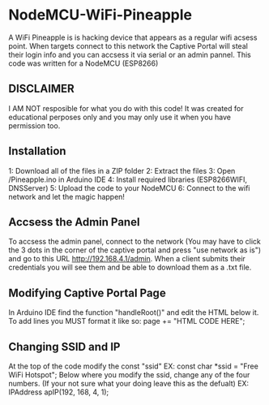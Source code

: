 # NodeMCU-WiFi-Pineapple
A WiFi Pineapple is is hacking device that appears as a regular wifi acsess point. When targets connect to this network the Captive Portal will steal their login info and you can accsess it via serial or an admin pannel. This code was written for a NodeMCU (ESP8266)
## DISCLAIMER
I AM NOT resposible for what you do with this code! It was created for educational perposes only and you may only use it when you have permission too.

## Installation
1: Download all of the files in a ZIP folder
2: Extract the files
3: Open /Pineapple.ino in Arduino IDE
4: Install required libraries (ESP8266WIFI, DNSServer)
5: Upload the code to your NodeMCU
6: Connect to the wifi network and let the magic happen!

## Accsess the Admin Panel
To accsess the admin panel, connect to the network (You may have to click the 3 dots in the corner of the captive portal and press "use network as is") and go to this URL http://192.168.4.1/admin. When a client submits their credentials you will see them and be able to download them as a .txt file.

## Modifying Captive Portal Page
In Arduino IDE find the function "handleRoot()" and edit the HTML below it. To add lines you MUST format it like so: page += "HTML CODE HERE";

## Changing SSID and IP
At the top of the code modify the const "ssid" EX: const char *ssid = "Free WiFi Hotspot";
Below where you modify the ssid, change any of the four numbers. (If your not sure what your doing leave this as the defualt) EX: IPAddress apIP(192, 168, 4, 1);
